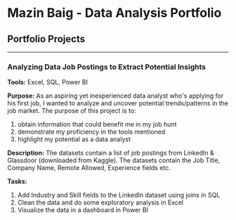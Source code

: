# Mazin Baig - Data Analysis Portfolio

## Portfolio Projects
-----

### Analyzing Data Job Postings to Extract Potential Insights
**Tools:** 
Excel, SQL, Power BI
	
**Purpose:** 
As an aspiring yet inexperienced data analyst who's applying for his first job, I wanted to analyze and uncover potential trends/patterns in the job market.
The purpose of this project is to:
1. obtain information that could benefit me in my job hunt
2. demonstrate my proficiency in the tools mentioned
3. highlight my potential as a data analyst


**Description:** 
The datasets contain a list of job postings from LinkedIn & Glassdoor (downloaded from Kaggle). 
The datasets contain the Job Title, Company Name, Remote Allowed, Experience fields etc.


**Tasks:** 
1. Add Industry and Skill fields to the LinkedIn dataset using joins in SQL
2. Clean the data and do some exploratory analysis in Excel
3. Visualize the data in a dashboard in Power BI

